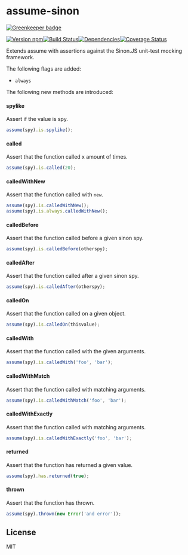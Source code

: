# assume-sinon

[![Greenkeeper badge](https://badges.greenkeeper.io/terinjokes/assume-sinon.svg)](https://greenkeeper.io/)

[![Version npm][version]](http://browsenpm.org/package/assume-sinon)[![Build Status][build]](https://travis-ci.org/terinjokes/assume-sinon)[![Dependencies][david]](https://david-dm.org/terinjokes/assume-sinon)[![Coverage Status][cover]](https://coveralls.io/r/terinjokes/assume-sinon?branch=master)

[version]: http://img.shields.io/npm/v/assume-sinon.svg?style=flat-square
[build]: http://img.shields.io/travis/terinjokes/assume-sinon/master.svg?style=flat-square
[david]: https://img.shields.io/david/terinjokes/assume-sinon.svg?style=flat-square
[cover]: http://img.shields.io/coveralls/terinjokes/assume-sinon/master.svg?style=flat-square

Extends assume with assertions against the Sinon.JS unit-test mocking framework.

The following flags are added:

- `always`

The following new methods are introduced:

#### spylike

Assert if the value is spy.

```js
assume(spy).is.spylike();
```

#### called

Assert that the function called x amount of times.

```js
assume(spy).is.called(20);
```

#### calledWithNew

Assert that the function called with `new`.

```js
assume(spy).is.calledWithNew();
assume(spy).is.always.calledWithNew();
```

#### calledBefore

Assert that the function called before a given sinon spy.

```js
assume(spy).is.calledBefore(otherspy);
```

#### calledAfter

Assert that the function called after a given sinon spy.

```js
assume(spy).is.calledAfter(otherspy);
```

#### calledOn

Assert that the function called on a given object.

```js
assume(spy).is.calledOn(thisvalue);
```

#### calledWith

Assert that the function called with the given arguments.

```js
assume(spy).is.calledWith('foo', 'bar');
```

#### calledWithMatch

Assert that the function called with matching arguments.

```js
assume(spy).is.calledWithMatch('foo', 'bar');
```

#### calledWithExactly

Assert that the function called with matching arguments.

```js
assume(spy).is.calledWithExactly('foo', 'bar');
```

#### returned

Assert that the function has returned a given value.

```js
assume(spy).has.returned(true);
```

#### thrown

Assert that the function has thrown.

```js
assume(spy).thrown(new Error('and error'));
```

## License

MIT

